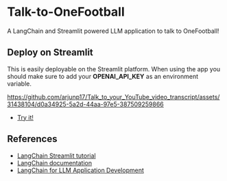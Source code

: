 # Talk-to-OneFootball
A LangChain and Streamlit powered LLM application to talk to OneFootball!

## Deploy on Streamlit
This is easily deployable on the Streamlit platform. When using the app you should make sure to add your **OPENAI_API_KEY** as an environment variable.

https://github.com/arjunp17/Talk_to_your_YouTube_video_transcript/assets/31438104/d0a34925-5a2d-44aa-97e5-387509259866


- [Try it!](https://talktoyouryoutubevideotranscript-78w6ne2r97b.streamlit.app/)

## References
- [LangChain Streamlit tutorial](https://blog.streamlit.io/langchain-tutorial-4-build-an-ask-the-doc-app/)
- [LangChain documentation](https://python.langchain.com/docs/get_started/introduction.html)
- [LangChain for LLM Application Development](https://www.deeplearning.ai/short-courses/langchain-for-llm-application-development/)

